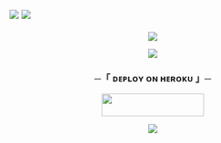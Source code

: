 <h2>
  <img src="https://user-images.githubusercontent.com/73097560/115834477-dbab4500-a447-11eb-908a-139a6edaec5c.gif"> 
  <img src="https://readme-typing-svg.herokuapp.com?color=00FF00&width=420&lines=🦑+🄼🄰🄽🄰🄶🄼🄴🄽🅃+🄱🄾🅃+🅁🄴🄿🄾+🦑">
</h2>

<p align="center">
  <img src="https://files.catbox.moe/psu3qy.jpg">
</p>

<p align="center">
  <img src="https://readme-typing-svg.herokuapp.com?color=FF00FF&width=420&lines=🐙+🄳🄴🄿🄻🄾🅈+🄾🄽+🄷🄴🅁🄾🄺🅄+🄽🄾🅆+🐙">
</p>

<h3 align="center">─「 ᴅᴇᴩʟᴏʏ ᴏɴ ʜᴇʀᴏᴋᴜ 」─</h3>

<p align="center">
  <a href="https://dashboard.heroku.com/new?template=https://github.com/Thakurboltehai/SENORITA-ROBO">
    <img src="https://img.shields.io/badge/Deploy%20On%20Heroku-008000?style=for-the-badge&logo=heroku" width="180" height="40"/>
  </a>
</p>

<p align="center">
  <img src="https://readme-typing-svg.herokuapp.com?color=FFFF00&width=420&lines=🐉+🄹🄾🄸🄽+🄾🅄🅁+🅂🅄🄿🄿🄾🅁🅃+🄶🅁🄾🅄🄿+🐉">
</p>
